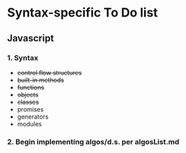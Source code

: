 # Syntax-specific To Do list

## Javascript

### 1. Syntax

- ~~control flow structures~~
- ~~built-in methods~~
- ~~functions~~
- ~~objects~~
- ~~classes~~
- promises
- generators
- modules

### 2. Begin implementing algos/d.s. per algosList.md
